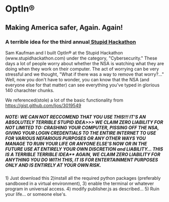 
<h1>OptIn®</h1>
<h2>Making America safer, Again. Again!</h2>
<h3>A terrible idea for the third annual<a href="http://www.stupidhackathon.com"> Stupid Hackathon</a></h3>
<p>
Sam Kaufman and I built OptIn® at the Stupid Hackathon (www.stupidhackathon.com) under the category, "Cybersecurity."
These days a lot of people worry about whether the NSA is watching what they are doing when they work on their computer. The act of worrying can be very stressful and we thought, "What if there was a way to remove that worry?..."
Well, now you don't have to wonder, you can know that the NSA (and everyone else for that matter) can see everything you've typed in glorious 140 charachter chunks.

We referenced(stole) a lot of the basic functionality from https://gist.github.com/ljos/3019549 

</p>

<h5>NOTE: WE CAN NOT RECCOMEND THAT YOU USE THIS!!! IT'S AN ABSOLUTELY TERRIBLE STUPID IDEA>>> 
WE CLAIM ZERO LIABILITY FOR NOT LIMITED TO:
CRASHING YOUR COMPUTER, 
PISSING OFF THE NSA, 
GIVING YOUR LOGIN CREDENTIALS TO THE ENTIRE INTERNET TO USE FOR VARIOUS NEFARIOUS PURPOSES 
OR ANY OTHER WAYS YOU MANAGE TO RUIN YOUR LIFE OR ANYONE ELSE'S NOW OR IN THE FUTURE
USE AT ENTIRELY YOUR OWN DISCRETION and LIABILITY... THIS IS A TERRIBLE TERRIBLE IDEA**
AGAIN, WE CLAIM ZERO LIABILITY FOR ANYTHING YOU DO WITH THIS, IT IS FOR ENTERTAINMENT PURPOSES ONLY AND IS ENTIRELY AT YOUR OWN RISK.</h5>
<p>
1) Just download this
2)install all the required python packages (preferably sandboxed in a virtual environment), 
3) enable the terminal or whatever program in universal access.
4) modify publisher.js as described...
5) Ruin your life... or someone else's. 
</p>

</body>
